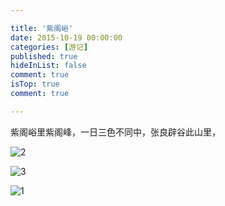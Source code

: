 ```yaml
---

title: '紫阁峪'
date: 2015-10-19 00:00:00
categories: [游记]
published: true
hideInList: false
comment: true 
isTop: true
comment: true

---
```


紫阁峪里紫阁峰，一日三色不同中，张良辟谷此山里，



![2](D:\2.jpg)

![3](D:\3.jpg)

![1](D:\1.jpg)